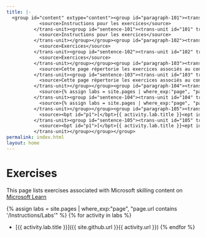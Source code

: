 ```yaml
---
title: |-
  <group id="content" extype="content"><group id="paragraph-101"><trans-unit id="p101" translate="no" xml:space="preserve" restype="x-metadata">
            <source>Instructions pour les exercices</source>
          </trans-unit><group id="sentence-101"><trans-unit id="101" translate="yes" xml:space="preserve" restype="x-metadata">
            <source>Instructions pour les exercices</source>
          </trans-unit></group></group><group id="paragraph-102"><trans-unit id="p102" translate="no" xml:space="preserve">
            <source>Exercices</source>
          </trans-unit><group id="sentence-102"><trans-unit id="102" translate="yes" xml:space="preserve">
            <source>Exercices</source>
          </trans-unit></group></group><group id="paragraph-103"><trans-unit id="p103" translate="no" xml:space="preserve">
            <source>Cette page répertorie les exercices associés au contenu des compétences Microsoft sur <bpt id="p1">[</bpt>Microsoft Learn<ept id="p1">](https://learn.microsoft.com)</ept></source>
          </trans-unit><group id="sentence-103"><trans-unit id="103" translate="yes" xml:space="preserve">
            <source>Cette page répertorie les exercices associés au contenu des compétences Microsoft sur <bpt id="p1">[</bpt>Microsoft Learn<ept id="p1">](https://learn.microsoft.com)</ept></source>
          </trans-unit></group></group><group id="paragraph-104"><trans-unit id="p104" translate="no" xml:space="preserve">
            <source>{% assign labs = site.pages | where_exp:"page", "page.url contains '/Instructions/Labs'" %} {% for activity in labs  %}</source>
          </trans-unit><group id="sentence-104"><trans-unit id="104" translate="yes" xml:space="preserve">
            <source>{% assign labs = site.pages | where_exp:"page", "page.url contains '/Instructions/Labs'" %} {% for activity in labs  %}</source>
          </trans-unit></group></group><group id="paragraph-105"><trans-unit id="p105" translate="no" xml:space="preserve">
            <source><bpt id="p1">[</bpt>{{ activity.lab.title }}<ept id="p1">]({{ site.github.url }}{{ activity.url }})</ept> {% endfor %}</source>
          </trans-unit><group id="sentence-105"><trans-unit id="105" translate="yes" xml:space="preserve">
            <source><bpt id="p1">[</bpt>{{ activity.lab.title }}<ept id="p1">]({{ site.github.url }}{{ activity.url }})</ept> {% endfor %}</source>
          </trans-unit></group></group></group>
permalink: index.html
layout: home
---
```


# Exercises

This page lists exercises associated with Microsoft skilling content on <bpt id="p1">[</bpt>Microsoft Learn<ept id="p1">](https://learn.microsoft.com)</ept>

{% assign labs = site.pages | where_exp:"page", "page.url contains '/Instructions/Labs'" %} {% for activity in labs  %}
- <bpt id="p1">[</bpt>{{ activity.lab.title }}<ept id="p1">]({{ site.github.url }}{{ activity.url }})</ept> {% endfor %}

